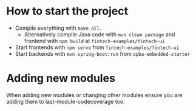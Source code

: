 # How to start the project

* Compile everything with `make all`. 
    * Alternatively compile Java code with `mvn clean package` and frontend with `npm build` at `fintech-examples/fintech-ui`
* Start frontends with `npm serve` from `fintech-examples/fintech-ui`
* Start backends with `mvn spring-boot:run` from `opba-embedded-starter`

# Adding new modules

When adding new modules or changing other modules ensure you are adding them to last-module-codecoverage too.